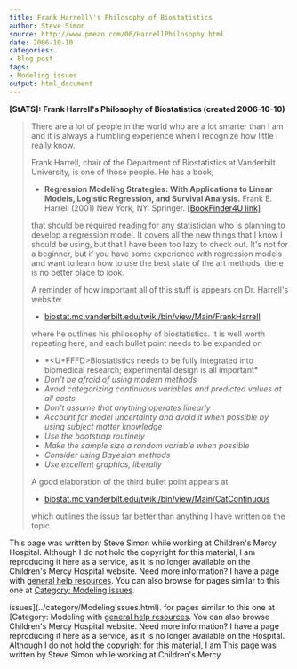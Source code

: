 ```yaml
---
title: Frank Harrell\'s Philosophy of Biostatistics
author: Steve Simon
source: http://www.pmean.com/06/HarrellPhilosophy.html
date: 2006-10-10
categories:
- Blog post
tags:
- Modeling issues
output: html_document
---
```

**[StATS]:** **Frank Harrell\'s Philosophy of
Biostatistics (created 2006-10-10)**

> There are a lot of people in the world who are a lot smarter than I am
> and it is always a humbling experience when I recognize how little I
> really know.
>
> Frank Harrell, chair of the Department of Biostatistics at Vanderbilt
> University, is one of those people. He has a book,
>
> -   **Regression Modeling Strategies: With Applications to Linear
>     Models, Logistic Regression, and Survival Analysis.** Frank E.
>     Harrell (2001) New York, NY: Springer. [\[BookFinder4U
>     link\]](http://www.bookfinder4u.com/detail/0387952322.html)
>
> that should be required reading for any statistician who is planning
> to develop a regression model. It covers all the new things that I
> know I should be using, but that I have been too lazy to check out.
> It\'s not for a beginner, but if you have some experience with
> regression models and want to learn how to use the best state of the
> art methods, there is no better place to look.
>
> A reminder of how important all of this stuff is appears on Dr.
> Harrell\'s website:
>
> -   [biostat.mc.vanderbilt.edu/twiki/bin/view/Main/FrankHarrell](http://biostat.mc.vanderbilt.edu/twiki/bin/view/Main/FrankHarrell)
>
> where he outlines his philosophy of biostatistics. It is well worth
> repeating here, and each bullet point needs to be expanded on
>
> -   \*<U+FFFD>Biostatistics needs to be fully integrated into biomedical
>     research; experimental design is all important*
> -   *Don\'t be afraid of using modern methods*
> -   *Avoid categorizing continuous variables and predicted values at
>     all costs*
> -   *Don\'t assume that anything operates linearly*
> -   *Account for model uncertainty and avoid it when possible by using
>     subject matter knowledge*
> -   *Use the bootstrap routinely*
> -   *Make the sample size a random variable when possible*
> -   *Consider using Bayesian methods*
> -   *Use excellent graphics, liberally*
>
> A good elaboration of the third bullet point appears at
>
> -   [biostat.mc.vanderbilt.edu/twiki/bin/view/Main/CatContinuous](http://biostat.mc.vanderbilt.edu/twiki/bin/view/Main/CatContinuous)
>
> which outlines the issue far better than anything I have written on
> the topic.

This page was written by Steve Simon while working at Children\'s Mercy
Hospital. Although I do not hold the copyright for this material, I am
reproducing it here as a service, as it is no longer available on the
Children\'s Mercy Hospital website. Need more information? I have a page
with [general help resources](../GeneralHelp.html). You can also browse
for pages similar to this one at [Category: Modeling
issues](../category/ModelingIssues.html).
<!---More--->
issues](../category/ModelingIssues.html).
for pages similar to this one at [Category: Modeling
with [general help resources](../GeneralHelp.html). You can also browse
Children\'s Mercy Hospital website. Need more information? I have a page
reproducing it here as a service, as it is no longer available on the
Hospital. Although I do not hold the copyright for this material, I am
This page was written by Steve Simon while working at Children\'s Mercy

<!---Do not use
**[StATS]:** **Frank Harrell\'s Philosophy of
This page was written by Steve Simon while working at Children\'s Mercy
Hospital. Although I do not hold the copyright for this material, I am
reproducing it here as a service, as it is no longer available on the
Children\'s Mercy Hospital website. Need more information? I have a page
with [general help resources](../GeneralHelp.html). You can also browse
for pages similar to this one at [Category: Modeling
issues](../category/ModelingIssues.html).
--->

